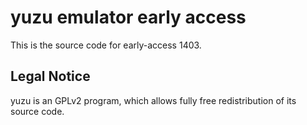 yuzu emulator early access
=============

This is the source code for early-access 1403.

## Legal Notice

yuzu is an GPLv2 program, which allows fully free redistribution of its source code.